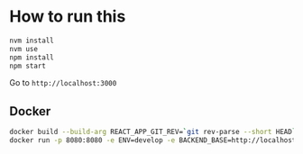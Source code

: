 # How to run this

```sh
nvm install
nvm use
npm install
npm start
```
Go to `http://localhost:3000`


## Docker
 
```sh
docker build --build-arg REACT_APP_GIT_REV=`git rev-parse --short HEAD` -t karmen/frontend .
docker run -p 8080:8080 -e ENV=develop -e BACKEND_BASE=http://localhost:5000 karmen/frontend
```